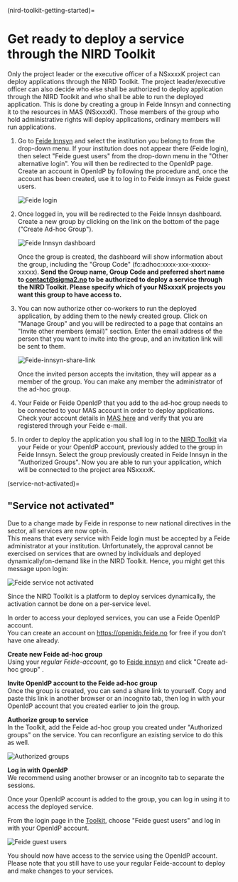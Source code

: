 (nird-toolkit-getting-started)=

# Get ready to deploy a service through the NIRD Toolkit

Only the project leader or the executive officer of a NSxxxxK project can deploy applications through the NIRD Toolkit. 
The project leader/executive officer can also decide who else shall be authorized to deploy application through 
the NIRD Toolkit and who shall be able to run the deployed application. 
This is done by creating a group in Feide Innsyn and connecting it to the resources in MAS (NSxxxxK). 
Those members of the group who hold administrative rights will deploy applications, ordinary members will run applications.

1. Go to [Feide Innsyn](https://innsyn.feide.no/groups) and select the institution you belong to from the drop-down menu. If your institution does not appear there (Feide login), then select "Feide guest users" from the drop-down menu in the "Other alternative login". You will then be redirected to the OpenIdP page. Create an account in OpenIdP by following the procedure and, once the account has been created, use it to log in to Feide innsyn as Feide guest users.

   ![Feide login](imgs/Log-in-feide-innsyn.png "Feide login")

2. Once logged in, you will be redirected to the Feide Innsyn dashboard. Create a new group by clicking on the link on the bottom of the page ("Create Ad-hoc Group"). 

   ![Feide Innsyn dashboard](imgs/feide-innsyn-groups.png "Feide Innsyn dashboard")

   Once the group is created, the dashboard will show information about the group, including the "Group Code" (fc:adhoc:xxxx-xxx-xxxxx-xxxxx).
   **Send the Group name, Group Code and preferred short name to contact@sigma2.no to be authorized to deploy a service through the NIRD Toolkit. Please specify which of your NSxxxxK projects you want this group to have access to.**

3. You can now authorize other co-workers to run the deployed application, by adding them to the newly created group. Click on "Manage Group" and you will be redirected to a page that contains an "Invite other members (email)" section. Enter the email address of the person that you want to invite into the group, and an invitation link will be sent to them. 

   ![Feide-innsyn-share-link](imgs/manage-feide-ad-hoc-group.png "Feide Innsyn share-link")

   Once the invited person accepts the invitation, they will appear as a member of the group.
   You can make any member the administrator of the ad-hoc group. 

4. Your Feide or Feide OpenIdP that you add to the ad-hoc group needs to be connected to your MAS account in order to deploy applications. Check your account details in [MAS here](https://www.metacenter.no/mas/user/profile) and verify that you are registered through your Feide e-mail.

5. In order to deploy the application you shall log in to the [NIRD Toolkit](https://apps.sigma2.no) via your Feide or your OpenIdP account, previously added to the group in Feide Innsyn. Select the group previously created in Feide Innsyn in the "Authorized Groups". Now you are able to run your application, which will be connected to the project area NSxxxxK.

(service-not-activated)=
## "Service not activated"

Due to a change made by Feide in response to new national directives in the sector, all services are now opt-in.  
This means that every service with Feide login must be accepted by a Feide administrator at your institution. 
Unfortunately, the approval cannot be exercised on services that are owned by individuals and deployed dynamically/on-demand like in the NIRD Toolkit. Hence, you might get this message upon login:

![Feide service not activated](imgs/feide-service-not-activated.PNG "Feide service not activated")

Since the NIRD Toolkit is a platform to deploy services dynamically, the activation cannot be done on a per-service level.  

In order to access your deployed services, you can use a Feide OpenIdP account.  
You can create an account on https://openidp.feide.no for free if you don't have one already.


**Create new Feide ad-hoc group**  
Using your _regular Feide-account_, go to [Feide innsyn](https://innsyn.feide.no/groups) and click "Create ad-hoc group" .

**Invite OpenIdP account to the Feide ad-hoc group**  
Once the group is created, you can send a share link to yourself. Copy and paste this link in another browser or an incognito tab, then log in with your OpenIdP account that you created earlier to join the group.

**Authorize group to service**  
In the Toolkit, add the Feide ad-hoc group you created under "Authorized groups" on the service. You can reconfigure an existing service to do this as well.

![Authorized groups](imgs/application_reconfigure.png "Authorized groups")

**Log in with OpenIdP**  
We recommend using another browser or an incognito tab to separate the sessions.

Once your OpenIdP account is added to the group, you can log in using it to access the deployed service.

From the login page in the [Toolkit](https://apps.sigma2.no/), choose "Feide guest users" and log in with your OpenIdP account.

![Feide guest users](imgs/feide-guest-authentication.png "Feide guest users")

You should now have access to the service using the OpenIdP account.  
Please note that you still have to use your regular Feide-account to deploy and make changes to your services.  
